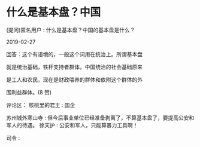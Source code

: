 # 什么是基本盘？中国

(提问)匿名用户 : 什么是基本盘？中国的基本盘是什么？

2019-02-27

回答：这个有语境的，一般这个词用在统治上。所谓基本盘

就是统治基础，铁杆支持者群体。中国统治的社会基础原来

是工人和农民，现在是财政喂养的群体和依附这个群体的外

围利益群体。(8 赞)

评论区： 核桃里的君王 : 国企

苏州城外寒山寺 : 但今后事业单位已经准备剥离了，不算基本盘了，要提高公安和军人的待遇。 徐天护 : 公安和军人，只能算暴力工具啊！

司令 :